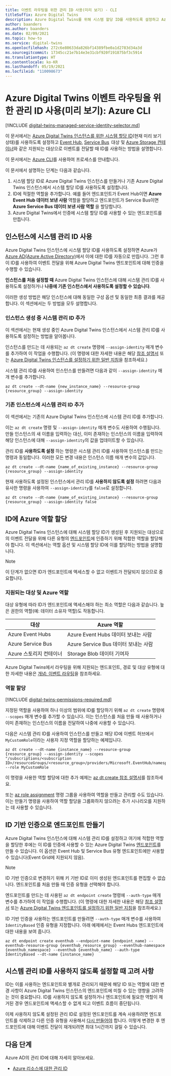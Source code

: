```yaml
---
title: 이벤트 라우팅을 위한 관리 ID 사용(미리 보기) - CLI
titleSuffix: Azure Digital Twins
description: Azure Digital Twins를 위해 시스템 할당 ID를 사용하도록 설정하고 Azure CLI를 사용하여 이벤트를 전달하는 방법을 참조하세요.
author: baanders
ms.author: baanders
ms.date: 02/09/2021
ms.topic: how-to
ms.service: digital-twins
ms.openlocfilehash: 272c6e80633da826bf14389fbe0a1d2783d34a3d
ms.sourcegitcommit: 17345cc21e7b14e3e31cbf920f191875bf3c5914
ms.translationtype: HT
ms.contentlocale: ko-KR
ms.lasthandoff: 05/19/2021
ms.locfileid: "110098673"
---
```

# <a name="enable-a-managed-identity-for-routing-azure-digital-twins-events-preview-azure-cli"></a>Azure Digital Twins 이벤트 라우팅을 위한 관리 ID 사용(미리 보기): Azure CLI

[!INCLUDE [digital-twins-managed-service-identity-selector.md](../../includes/digital-twins-managed-service-identity-selector.md)]

이 문서에서는 [Azure Digital Twins 인스턴스를 위한 시스템 할당 ID](concepts-security.md#managed-identity-for-accessing-other-resources-preview)(현재 미리 보기 상태)를 사용하도록 설정하고 [Event Hub](../event-hubs/event-hubs-about.md), [Service Bus](../service-bus-messaging/service-bus-messaging-overview.md)  대상 및 [Azure Storage 컨테이너](../storage/blobs/storage-blobs-introduction.md)와 같은 지원되는 대상으로 이벤트를 전달할 때 ID를 사용하는 방법을 설명합니다.

이 문서에서는 [Azure CLI](/cli/azure/what-is-azure-cli)를 사용하여 프로세스를 안내합니다.

이 문서에서 설명하는 단계는 다음과 같습니다. 

1. 시스템 할당 ID로 Azure Digital Twins 인스턴스를 만들거나 기존 Azure Digital Twins 인스턴스에서 시스템 할당 ID를 사용하도록 설정합니다. 
1. ID에 적절한 역할을 추가합니다. 예를 들어 엔드포인트가 Event Hub이면 **Azure Event Hub 데이터 보낸 사람** 역할을 할당하고 엔드포인트가 Service Bus이면 **Azure Service Bus 데이터 보낸 사람 역할** 을 할당합니다.
1. Azure Digital Twins에서 인증에 시스템 할당 ID를 사용할 수 있는 엔드포인트를 만듭니다.

## <a name="enable-system-managed-identities-for-an-instance"></a>인스턴스에 시스템 관리 ID 사용 

Azure Digital Twins 인스턴스에 시스템 할당 ID를 사용하도록 설정하면 Azure가 [Azure AD(Azure Active Directory)](../active-directory/fundamentals/active-directory-whatis.md)에서 이에 대한 ID를 자동으로 만듭니다. 그런 후 이 ID를 사용하여 이벤트 전달을 위해 Azure Digital Twins 엔드포인트에 대해 인증을 수행할 수 있습니다.

**인스턴스를 처음 설정할 때** Azure Digital Twins 인스턴스에 대해 시스템 관리 ID를 사용하도록 설정하거나 **나중에 기존 인스턴스에서 사용하도록 설정할 수 있습니다**.

이러한 생성 방법은 해당 인스턴스에 대해 동일한 구성 옵션 및 동일한 최종 결과를 제공합니다. 이 섹션에서는 두 방법을 모두 설명합니다.

### <a name="add-a-system-managed-identity-during-instance-creation"></a>인스턴스 생성 중 시스템 관리 ID 추가

이 섹션에서는 현재 생성 중인 Azure Digital Twins 인스턴스에서 시스템 관리 ID를 사용하도록 설정하는 방법을 알아봅니다. 

인스턴스를 만드는 데 사용되는 `az dt create` 명령에 `--assign-identity` 매개 변수를 추가하여 이 작업을 수행합니다. (이 명령에 대한 자세한 내용은 해당 [참조 설명서](/cli/azure/dt#az_dt_create) 또는 [Azure Digital Twins 인스턴스를 설정하기 위한 일반 지침](how-to-set-up-instance-cli.md#create-the-azure-digital-twins-instance)을 참조하세요.)

시스템 관리 ID를 사용하여 인스턴스를 만들려면 다음과 같이 `--assign-identity` 매개 변수를 추가합니다.

```azurecli-interactive
az dt create --dt-name {new_instance_name} --resource-group {resource_group} --assign-identity
```

### <a name="add-a-system-managed-identity-to-an-existing-instance"></a>기존 인스턴스에 시스템 관리 ID 추가

이 섹션에서는 기존의 Azure Digital Twins 인스턴스에 시스템 관리 ID를 추가합니다.

이는 `az dt create` 명령 및 `--assign-identity` 매개 변수도 사용하여 수행됩니다. 만들 인스턴스의 새 이름을 입력하는 대신, 이미 존재하는 인스턴스의 이름을 입력하여 해당 인스턴스에 대해 `--assign-identity`의 값을 업데이트할 수 있습니다.

관리 ID를 **사용하도록 설정** 하는 명령은 시스템 관리 ID를 사용하여 인스턴스를 만드는 명령과 동일합니다. 이러한 모든 변경 내용은 인스턴스 이름 매개 변수의 값입니다.

```azurecli-interactive
az dt create --dt-name {name_of_existing_instance} --resource-group {resource_group} --assign-identity
```

현재 사용하도록 설정된 인스턴스에서 관리 ID를 **사용하지 않도록 설정** 하려면 다음과 유사한 명령을 사용하여 `--assign-identity`를 `false`로 설정합니다.

```azurecli-interactive
az dt create --dt-name {name_of_existing_instance} --resource-group {resource_group} --assign-identity false
```

## <a name="assign-azure-roles-to-the-identity"></a>ID에 Azure 역할 할당 

Azure Digital Twins 인스턴스에 대해 시스템 할당 ID가 생성된 후 지원되는 대상으로의 이벤트 전달을 위해 다른 유형의 [엔드포인트](concepts-route-events.md)에 인증하기 위해 적합한 역할을 할당해야 합니다. 이 섹션에서는 역할 옵션 및 시스템 할당 ID에 이를 할당하는 방법을 설명합니다.

>[!NOTE]
> 이 단계가 없으면 ID가 엔드포인트에 액세스할 수 없고 이벤트가 전달되지 않으므로 중요합니다.

### <a name="supported-destinations-and-azure-roles"></a>지원되는 대상 및 Azure 역할 

대상 유형에 따라 ID가 엔드포인트에 액세스해야 하는 최소 역할은 다음과 같습니다. 높은 권한의 역할(예: 데이터 소유자 역할)도 작동합니다.

| 대상 | Azure 역할 |
| --- | --- |
| Azure Event Hubs | Azure Event Hubs 데이터 보내는 사람 |
| Azure Service Bus | Azure Service Bus 데이터 보내는 사람 |
| Azure 스토리지 컨테이너 | Storage Blob 데이터 기여자 |

Azure Digital Twins에서 라우팅을 위해 지원되는 엔드포인트, 경로 및 대상 유형에 대한 자세한 내용은 [개념: 이벤트 라우팅](concepts-route-events.md)을 참조하세요.

### <a name="assign-the-role"></a>역할 할당

[!INCLUDE [digital-twins-permissions-required.md](../../includes/digital-twins-permissions-required.md)]

지정된 역할을 사용하여 하나 이상의 범위에 ID를 할당하기 위해 `az dt create` 명령에 `--scopes` 매개 변수를 추가할 수 있습니다. 이는 인스턴스를 처음 만들 때 사용하거나 이미 존재하는 인스턴스의 이름을 전달하여 나중에 사용할 수 있습니다.

다음은 시스템 관리 ID를 사용하여 인스턴스를 만들고 해당 ID에 이벤트 허브에서 `MyCustomRole`이라는 사용자 지정 역할을 할당하는 예제입니다.

```azurecli-interactive
az dt create --dt-name {instance_name} --resource-group {resource_group} --assign-identity --scopes "/subscriptions/<subscription ID>/resourceGroups/<resource_group>/providers/Microsoft.EventHub/namespaces/<Event_Hubs_namespace>/eventhubs/<event_hub_name>" --role MyCustomRole
```

이 명령을 사용한 역할 할당에 대한 추가 예제는 [az dt create 참조 설명서](/cli/azure/dt#az_dt_create)를 참조하세요.

또는 [az role assignment](/cli/azure/role/assignment?view=azure-cli-latest&preserve-view=true) 명령 그룹을 사용하여 역할을 만들고 관리할 수도 있습니다. 이는 만들기 명령을 사용하여 역할 할당을 그룹화하지 않으려는 추가 시나리오를 지원하는 데 사용할 수 있습니다.

## <a name="create-an-endpoint-with-identity-based-authentication"></a>ID 기반 인증으로 엔드포인트 만들기

Azure Digital Twins 인스턴스에 대해 시스템 관리 ID를 설정하고 여기에 적합한 역할을 할당한 후에는 이 ID를 인증에 사용할 수 있는 Azure Digital Twins [엔드포인트](how-to-manage-routes-portal.md#create-an-endpoint-for-azure-digital-twins)를 만들 수 있습니다. 이 옵션은 Event Hub 및 Service Bus 유형 엔드포인트에만 사용할 수 있습니다(Event Grid에 지원되지 않음).

>[!NOTE]
> ID 기반 인증으로 변경하기 위해 키 기반 ID로 이미 생성된 엔드포인트를 편집할 수 없습니다. 엔드포인트를 처음 만들 때 인증 유형을 선택해야 합니다.

엔드포인트를 만드는 데 사용된 `az dt endpoint create` 명령에 `--auth-type` 매개 변수를 추가하여 이 작업을 수행합니다. (이 명령에 대한 자세한 내용은 해당 [참조 설명서](/cli/azure/dt/endpoint/create?view=azure-cli-latest&preserve-view=true) 또는 [Azure Digital Twins 엔드포인트를 설정하기 위한 일반 지침](how-to-manage-routes-apis-cli.md#create-the-endpoint)을 참조하세요.)

ID 기반 인증을 사용하는 엔드포인트를 만들려면 `--auth-type` 매개 변수를 사용하여 `IdentityBased` 인증 유형을 지정합니다. 아래 예제에서는 Event Hubs 엔드포인트에 대한 내용을 보여 줍니다.

```azurecli-interactive
az dt endpoint create eventhub --endpoint-name {endpoint_name} --eventhub-resource-group {eventhub_resource_group} --eventhub-namespace {eventhub_namespace} --eventhub {eventhub_name} --auth-type IdentityBased --dt-name {instance_name}
```

## <a name="considerations-for-disabling-system-managed-identities"></a>시스템 관리 ID를 사용하지 않도록 설정할 때 고려 사항

ID는 이를 사용하는 엔드포인트와 별개로 관리되기 때문에 해당 ID 또는 역할에 대한 변경 사항이 Azure Digital Twins 인스턴스의 엔드포인트에 미칠 수 있는 영향을 고려하는 것이 중요합니다. ID를 사용하지 않도록 설정하거나 엔드포인트에 필요한 역할이 제거된 경우 엔드포인트에 액세스할 수 없게 되고 이벤트 흐름이 중단됩니다.

이제 사용하지 않도록 설정된 관리 ID로 설정된 엔드포인트를 계속 사용하려면 엔드포인트를 삭제하고 다른 인증 유형을 사용해서 [다시 만들어야](how-to-manage-routes-apis-cli.md#create-an-endpoint-for-azure-digital-twins) 합니다. 이렇게 변경한 후 엔드포인트에 대해 이벤트 전달이 재개되려면 최대 1시간까지 걸릴 수 있습니다.

## <a name="next-steps"></a>다음 단계

Azure AD의 관리 ID에 대해 자세히 알아보세요. 
* [Azure 리소스에 대한 관리 ID](../active-directory/managed-identities-azure-resources/overview.md)